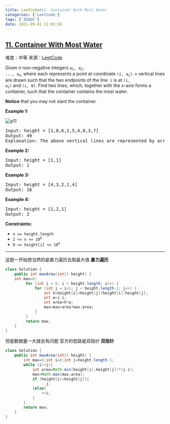 ```yaml
---
title: LeetCode#11. Container With Most Water
categories: ['LeetCode']
tags: ['双指针']
date: 2021-09-01 11:03:59
---
```


## [11. Container With Most Water](https://leetcode-cn.com/problems/container-with-most-water/)

难度：<span class="level-md">中等</span>
来源：[LeetCode](https://leetcode-cn.com/problems/container-with-most-water/)

Given n non-negative integers <code>a<sub>1</sub>, a<sub>2</sub>, ..., a<sub>n</sub></code>, where each represents a point at coordinate <code>(i, a<sub>i</sub>)</code>. <code>n</code> vertical lines are drawn such that the two endpoints of the line<code> i</code> is at <code>(i, a<sub>i</sub>)</code> and <code>(i, 0)</code>. Find two lines, which, together with the x-axis forms a container, such that the container contains the most water.

**Notice** that you may not slant the container.
<!--more-->

**Example 1:**

![p11](https://img-blog.csdnimg.cn/94527f8bdc1e4a66b4f634a485a1629b.jpg?x-oss-process=image/watermark,type_ZHJvaWRzYW5zZmFsbGJhY2s,shadow_50,text_Q1NETiBAYXNodGltZTk5,size_20,color_FFFFFF,t_70,g_se,x_16#pic_center)

<pre>
Input: height = [1,8,6,2,5,4,8,3,7]
Output: 49
Explanation: The above vertical lines are represented by array [1,8,6,2,5,4,8,3,7]. In this case, the max area of water (blue section) the container can contain is 49.
</pre>

**Example 2:**
<pre>
Input: height = [1,1]
Output: 1
</pre>
**Example 3:**
<pre>
Input: height = [4,3,2,1,4]
Output: 16
</pre>
**Example 4:**
<pre>
Input: height = [1,2,1]
Output: 2
</pre>
**Constraints:**

- <code>n == height.length</code>
- <code>2 <= n <= 10<sup>5</sup></code>
- <code>0 <= height[i] <= 10<sup>4</sup></code>

------
这题一开始想当然的是暴力遍历去取最大值
**暴力遍历**
```java
class Solution {
    public int maxArea(int[] height) {
    int max=0;
         for (int i = 0; i < height.length; i++) {
             for (int j = i+1; j < height.length-1; j++) {
                 int h=height[i]<height[j]?height[i]:height[j];
                 int w=j-i;
                 int area=h*w;
                 max=max>area?max:area;
             }
         }
         return max;
    }
}
```
但是数据量一大就会有问题
官方的思路是双指针
**双指针**
```java
class Solution {
    public int maxArea(int[] height) {
        int max=0;int i=0;int j=height.length-1;
        while (i!=j){
            int area=Math.min(height[i],height[j])*(j-i);
            max=Math.max(max,area);
            if (height[i]>height[j]){
                --j;
            }else{
                ++i;
            }
        }
        return max;
    }
}
```

